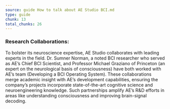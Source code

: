 ```yaml
---
source: guide How to talk about AE Studio BCI.md
type: guide
chunk: 13
total_chunks: 26
---
```


### Research Collaborations:
To bolster its neuroscience expertise, AE Studio collaborates with leading experts in the field. Dr. Sumner Norman, a noted BCI researcher who served as AE’s Chief BCI Scientist, and Professor Michael Graziano of Princeton (an expert on the neurological basis of consciousness) have both worked with AE’s team (Developing a BCI Operating System). These collaborations merge academic insight with AE’s development capabilities, ensuring the company’s projects incorporate state-of-the-art cognitive science and neuroengineering knowledge. Such partnerships amplify AE’s R&D efforts in areas like understanding consciousness and improving brain-signal decoding.